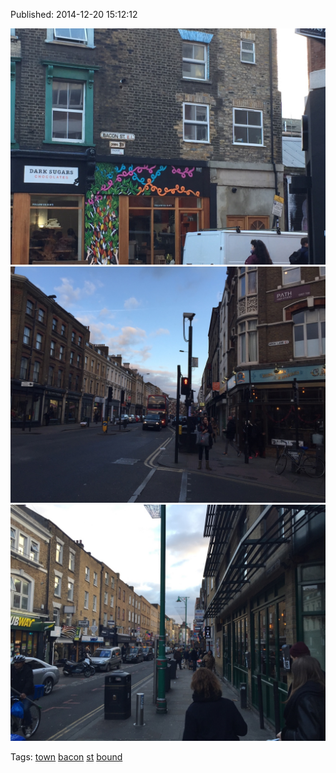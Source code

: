 


Published: 2014-12-20 15:12:12

![](105691058822-0.jpg)
![](105691058822-1.jpg)
![](105691058822-2.jpg)

Tags: [town](tag-town.md) [bacon](tag-bacon.md) [st](tag-st.md) [bound](tag-bound.md)
